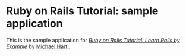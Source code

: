 # Ruby on Rails Tutorial: sample application

This is the sample application for  [*Ruby on Rails Tutorial: Learn Rails by Example*](http://railstutorial.org/) by [Michael Hartl](http://michaelhartl.com/).
